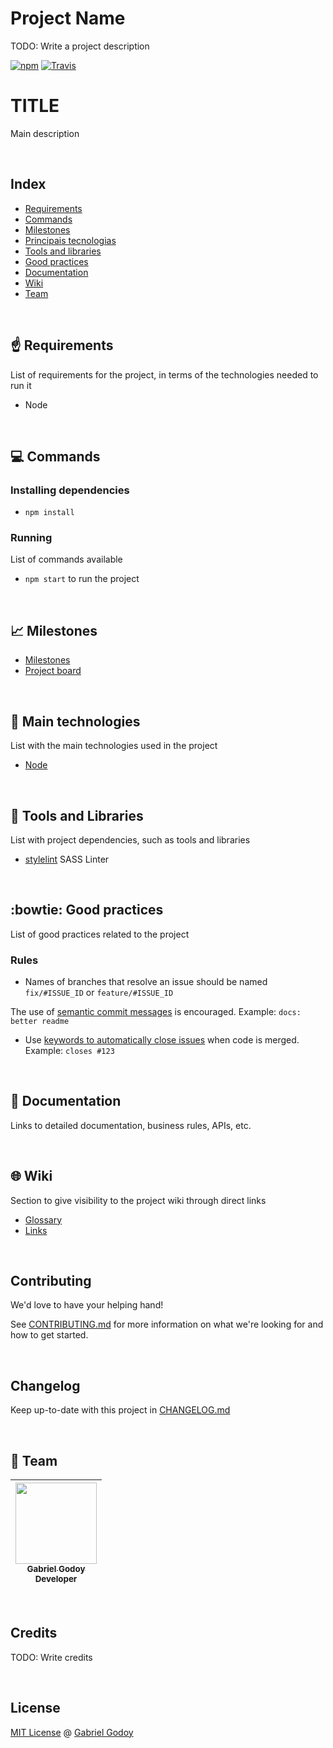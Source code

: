 # Project Name

TODO: Write a project description

[![npm](https://img.shields.io/npm/v/raw-repo.svg)](https://www.npmjs.com/package/raw-repo)
[![Travis](https://img.shields.io/travis/gabrielgodoy/raw-repo.svg)]()

# TITLE

Main description

<br />

## Index

* [Requirements](#point_up-requirements)
* [Commands](#computer-commands)
* [Milestones](#chart_with_upwards_trend-milestones)
* [Principais tecnologias](#rocket-main-technologies)
* [Tools and libraries](#satellite-tools-and-libraries)
* [Good practices](#bowtie-good-practices)
* [Documentation](#green_book-documentation)
* [Wiki](#globe_with_meridians-wiki)
* [Team](#fist_oncoming-team)

<br />

## :point_up: Requirements

List of requirements for the project, in terms of the technologies needed to run it

- Node

<br />

## :computer: Commands

### Installing dependencies
- `npm install`

### Running
List of commands available

- `npm start` to run the project

<br />

## :chart_with_upwards_trend: Milestones

- [Milestones](https://milestones.com)
- [Project board](https://projects.com)

<br />

## :rocket: Main technologies

List with the main technologies used in the project

- [Node](https://github.com/nodejs/node)

<br />

## :satellite: Tools and Libraries

List with project dependencies, such as tools and libraries

- [stylelint](https://github.com/stylelint/stylelint) SASS Linter

<br />

## :bowtie: Good practices

List of good practices related to the project

### Rules
- Names of branches that resolve an issue should be named `fix/#ISSUE_ID` or `feature/#ISSUE_ID`

The use of [semantic commit messages](https://seesparkbox.com/foundry/semantic_commit_messages) is encouraged. Example: `docs: better readme`

- Use [keywords to automatically close issues](https://help.github.com/articles/closing-issues-using-keywords/) when code is merged. Example: `closes #123`

<br />

## :green_book: Documentation

Links to detailed documentation, business rules, APIs, etc.

<br />

## :globe_with_meridians: Wiki

Section to give visibility to the project wiki through direct links

- [Glossary](https://github.com/gabrielgodoy/raw-repo/wiki/Glossary)
- [Links](https://github.com/gabrielgodoy/raw-repo/wiki/Links)

<br />

## Contributing

We'd love to have your helping hand!

See [CONTRIBUTING.md](https://github.com/gabrielgodoy/raw-repo/blob/master/CONTRIBUTING.md) for more information on what we're looking for and how to get started.

<br />

## Changelog

Keep up-to-date with this project in [CHANGELOG.md](https://github.com/gabrielgodoy/raw-repo/blob/master/CHANGELOG.md)

<br />

## :fist_oncoming: Team

<!-- markdownlint-disable MD033 -->

| [<img src="https://github.com/gabrielgodoy.png" width="130px;"/><br /><sub>Gabriel Godoy</sub>](https://github.com/gabrielgodoy)<br /> <sub>Developer</sub> |
| :---: |

<br />

## Credits

TODO: Write credits

<br />

## License

[MIT License](https://gabrielgodoy.mit-license.org/license.html) @ [Gabriel Godoy](https://github.com/gabrielgodoy)
